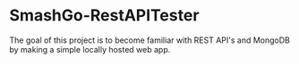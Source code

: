 # SmashGo-RestAPITester
The goal of this project is to become familiar with REST API's and MongoDB by making a simple locally hosted web app.
